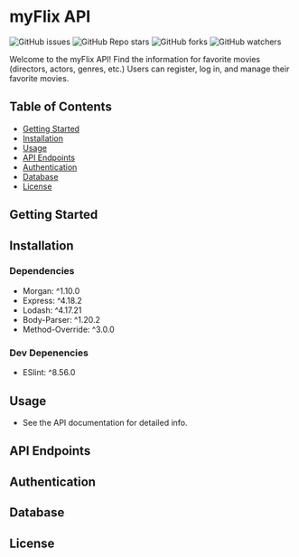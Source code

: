 # myFlix API
![GitHub issues](https://img.shields.io/github/issues/eahowell/movie_api?color=yellow)
![GitHub Repo stars](https://img.shields.io/github/stars/eahowell/movie_api)
![GitHub forks](https://img.shields.io/github/forks/eahowell/movie_api)
![GitHub watchers](https://img.shields.io/github/watchers/eahowell/movie_api)

Welcome to the myFlix API! Find the information for favorite movies (directors, actors, genres, etc.) Users can register, log in, and manage their favorite movies.

## Table of Contents

- [Getting Started](#getting-started)
- [Installation](#installation)
- [Usage](#usage)
- [API Endpoints](#api-endpoints)
- [Authentication](#authentication)
- [Database](#database)
- [License](#license)

## Getting Started

## Installation
### Dependencies
- Morgan: ^1.10.0
- Express: ^4.18.2
- Lodash: ^4.17.21 
- Body-Parser: ^1.20.2
- Method-Override: ^3.0.0
### Dev Depenencies
- ESlint: ^8.56.0

## Usage
- See the API documentation for detailed info.

## API Endpoints

## Authentication

## Database

## License
